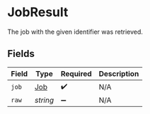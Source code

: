# JobResult

The job with the given identifier was retrieved.


## Fields

| Field                             | Type                              | Required                          | Description                       |
| --------------------------------- | --------------------------------- | --------------------------------- | --------------------------------- |
| `job`                             | [Job](../../models/shared/job.md) | :heavy_check_mark:                | N/A                               |
| `raw`                             | *string*                          | :heavy_minus_sign:                | N/A                               |
